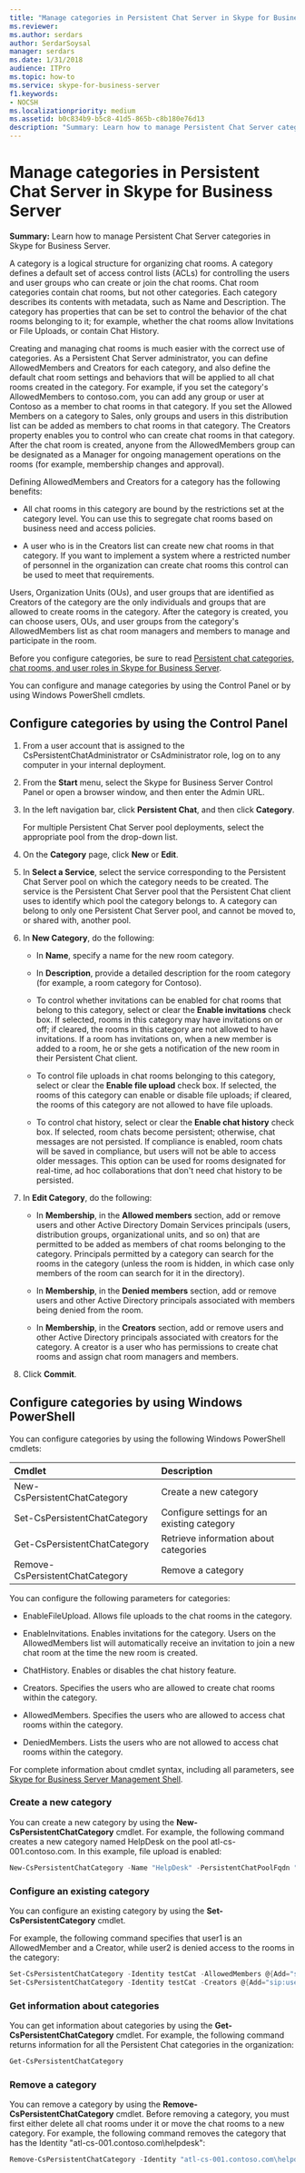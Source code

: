 ```yaml
---
title: "Manage categories in Persistent Chat Server in Skype for Business Server"
ms.reviewer: 
ms.author: serdars
author: SerdarSoysal
manager: serdars
ms.date: 1/31/2018
audience: ITPro
ms.topic: how-to
ms.service: skype-for-business-server
f1.keywords:
- NOCSH
ms.localizationpriority: medium
ms.assetid: b0c834b9-b5c8-41d5-865b-c8b180e76d13
description: "Summary: Learn how to manage Persistent Chat Server categories in Skype for Business Server."
---
```


# Manage categories in Persistent Chat Server in Skype for Business Server
 
**Summary:** Learn how to manage Persistent Chat Server categories in Skype for Business Server.
  
A category is a logical structure for organizing chat rooms. A category defines a default set of access control lists (ACLs) for controlling the users and user groups who can create or join the chat rooms. Chat room categories contain chat rooms, but not other categories. Each category describes its contents with metadata, such as Name and Description. The category has properties that can be set to control the behavior of the chat rooms belonging to it; for example, whether the chat rooms allow Invitations or File Uploads, or contain Chat History. 
  
Creating and managing chat rooms is much easier with the correct use of categories. As a Persistent Chat Server administrator, you can define AllowedMembers and Creators for each category, and also define the default chat room settings and behaviors that will be applied to all chat rooms created in the category. For example, if you set the category's AllowedMembers to contoso.com, you can add any group or user at Contoso as a member to chat rooms in that category. If you set the Allowed Members on a category to Sales, only groups and users in this distribution list can be added as members to chat rooms in that category. The Creators property enables you to control who can create chat rooms in that category. After the chat room is created, anyone from the AllowedMembers group can be designated as a Manager for ongoing management operations on the rooms (for example, membership changes and approval).
  
Defining AllowedMembers and Creators for a category has the following benefits:
  
- All chat rooms in this category are bound by the restrictions set at the category level. You can use this to segregate chat rooms based on business need and access policies.
    
- A user who is in the Creators list can create new chat rooms in that category. If you want to implement a system where a restricted number of personnel in the organization can create chat rooms this control can be used to meet that requirements. 
    
Users, Organization Units (OUs), and user groups that are identified as Creators of the category are the only individuals and groups that are allowed to create rooms in the category. After the category is created, you can choose users, OUs, and user groups from the category's AllowedMembers list as chat room managers and members to manage and participate in the room. 
  
Before you configure categories, be sure to read [Persistent chat categories, chat rooms, and user roles in Skype for Business Server](../../plan-your-deployment/persistent-chat-server/categories-chat-rooms-and-user-roles.md).
  
You can configure and manage categories by using the Control Panel or by using Windows PowerShell cmdlets.

## Configure categories by using the Control Panel

1. From a user account that is assigned to the CsPersistentChatAdministrator or CsAdministrator role, log on to any computer in your internal deployment.
    
2. From the **Start** menu, select the Skype for Business Server Control Panel or open a browser window, and then enter the Admin URL.
    
3. In the left navigation bar, click **Persistent Chat**, and then click **Category**.
    
    For multiple Persistent Chat Server pool deployments, select the appropriate pool from the drop-down list.
    
4. On the **Category** page, click **New** or **Edit**.
    
5. In **Select a Service**, select the service corresponding to the Persistent Chat Server pool on which the category needs to be created. The service is the Persistent Chat Server pool that the Persistent Chat client uses to identify which pool the category belongs to. A category can belong to only one Persistent Chat Server pool, and cannot be moved to, or shared with, another pool.
    
6. In **New Category**, do the following:
    
   - In **Name**, specify a name for the new room category.
    
   - In **Description**, provide a detailed description for the room category (for example, a room category for Contoso).
    
   - To control whether invitations can be enabled for chat rooms that belong to this category, select or clear the **Enable invitations** check box. If selected, rooms in this category may have invitations on or off; if cleared, the rooms in this category are not allowed to have invitations. If a room has invitations on, when a new member is added to a room, he or she gets a notification of the new room in their Persistent Chat client.
    
   - To control file uploads in chat rooms belonging to this category, select or clear the **Enable file upload** check box. If selected, the rooms of this category can enable or disable file uploads; if cleared, the rooms of this category are not allowed to have file uploads.
    
   - To control chat history, select or clear the **Enable chat history** check box. If selected, room chats become persistent; otherwise, chat messages are not persisted. If compliance is enabled, room chats will be saved in compliance, but users will not be able to access older messages. This option can be used for rooms designated for real-time, ad hoc collaborations that don't need chat history to be persisted.
    
7. In **Edit Category**, do the following:
    
   - In **Membership**, in the **Allowed members** section, add or remove users and other Active Directory Domain Services principals (users, distribution groups, organizational units, and so on) that are permitted to be added as members of chat rooms belonging to the category. Principals permitted by a category can search for the rooms in the category (unless the room is hidden, in which case only members of the room can search for it in the directory).
    
   - In **Membership**, in the **Denied members** section, add or remove users and other Active Directory principals associated with members being denied from the room.
    
   - In **Membership**, in the **Creators** section, add or remove users and other Active Directory principals associated with creators for the category. A creator is a user who has permissions to create chat rooms and assign chat room managers and members.
    
8. Click **Commit**.
    
## Configure categories by using Windows PowerShell

You can configure categories by using the following Windows PowerShell cmdlets:
  

|**Cmdlet**|**Description**|
|:-----|:-----|
|New-CsPersistentChatCategory  <br/> |Create a new category  <br/> |
|Set-CsPersistentChatCategory  <br/> |Configure settings for an existing category  <br/> |
|Get-CsPersistentChatCategory  <br/> |Retrieve information about categories  <br/> |
|Remove-CsPersistentChatCategory  <br/> |Remove a category  <br/> |
   
You can configure the following parameters for categories:
  
- EnableFileUpload. Allows file uploads to the chat rooms in the category.
    
- EnableInvitations. Enables invitations for the category. Users on the AllowedMembers list will automatically receive an invitation to join a new chat room at the time the new room is created.
    
- ChatHistory. Enables or disables the chat history feature.
    
- Creators. Specifies the users who are allowed to create chat rooms within the category.
    
- AllowedMembers. Specifies the users who are allowed to access chat rooms within the category.
    
- DeniedMembers. Lists the users who are not allowed to access chat rooms within the category.
    
For complete information about cmdlet syntax, including all parameters, see [Skype for Business Server Management Shell](../management-shell.md).
  
### Create a new category

You can create a new category by using the **New-CsPersistentChatCategory** cmdlet. For example, the following command creates a new category named HelpDesk on the pool atl-cs-001.contoso.com. In this example, file upload is enabled:
  
```PowerShell
New-CsPersistentChatCategory -Name "HelpDesk" -PersistentChatPoolFqdn "atl-cs-001.contoso.com" -EnableFileUpload 
```

### Configure an existing category

You can configure an existing category by using the **Set-CsPersistentCategory** cmdlet.
  
For example, the following command specifies that user1 is an AllowedMember and a Creator, while user2 is denied access to the rooms in the category:
  
```PowerShell
Set-CsPersistentChatCategory -Identity testCat -AllowedMembers @{Add="sip:user1@contoso.com", "CN=container,DC=contoso,DC=com"}  -DeniedMembers @{Add="sip:user2@contoso.com"}
Set-CsPersistentChatCategory -Identity testCat -Creators @{Add="sip:user1@contoso.com"}
```

### Get information about categories

You can get information about categories by using the **Get-CsPersistentChatCategory** cmdlet. For example, the following command returns information for all the Persistent Chat categories in the organization:
  
```PowerShell
Get-CsPersistentChatCategory
```

### Remove a category

You can remove a category by using the **Remove-CsPersistentChatCategory** cmdlet. Before removing a category, you must first either delete all chat rooms under it or move the chat rooms to a new category. For example, the following command removes the category that has the Identity "atl-cs-001.contoso.com\helpdesk":
  
```PowerShell
Remove-CsPersistentChatCategory -Identity "atl-cs-001.contoso.com\helpdesk"
```

